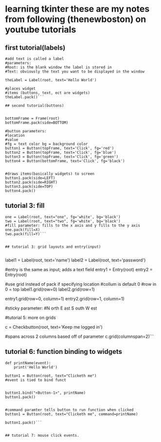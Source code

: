 # learning tkinter these are my notes from following (thenewboston) on youtube tutorials




## first tutorial(labels)
```
#add text is called a label
#parameters: 
#Root: is the blank window the label is stored in
#Text: obviously the text you want to be displayed in the window

theLabel = Label(root, text='Hello World')

#places widget
#items (buttons, text, ect are widgets)
theLabel.pack()```

## second tutorial(buttons)


bottomFrame = Frame(root)
bottomFrame.pack(side=BOTTOM)

#button parameters:
#location
#value
#fg = text color bg = background color
button1 = Button(topFrame, text='Click', fg='red')
button2 = Button(topFrame, text='Click', fg='blue')
button3 = Button(topFrame, text='Click', fg='green')
button4 = Button(bottomFrame, text='Click', fg='black')


#draws items(basically widgets) to screen
button1.pack(side=LEFT)
button2.pack(side=RIGHT)
button3.pack(side=TOP)
button4.pack()
```
## tutorial 3: fill

```
one = Label(root, text="one", fg='white', bg='black')
two = Label(root, text="two", fg='white', bg='black')
#fill parameter: fills to the x axis and y fills to the y axis
one.pack(fill=X)
two.pack(fill=Y)```


## tutorial 3: grid layouts and entry(input)


```
label1 = Label(root, text='name')
label2 = Label(root, text='password')

#entry is the same as input; adds a text field
entry1 = Entry(root)
entry2 = Entry(root)


#use grid instead of pack if specifying location
#collum is default 0
#row in 0 = top
label1.grid(row=0)
label2.grid(row=1)

entry1.grid(row=0, column=1)
entry2.grid(row=1, column=1)

#sticky parameter:
#N orth E ast S outh W est

#tutorial 5: more on grids


c = Checkbutton(root, text='Keep me logged in')

#spans across 2 columns based off of parameter
c.grid(columnspan=2)```


## tutorial 6: function binding to widgets



```#event param is alternate method
def printName(event):
    print('Hello World')

button1 = Button(root, text="Clicketh me")
#event is tied to bind funct


button1.bind("<Button-1>", printName)
button1.pack()


#command paramter tells button to run function when clicked
button1 = Button(root, text="Clicketh me", command=printName)

button1.pack()```


## tutorial 7: mouse click events.


